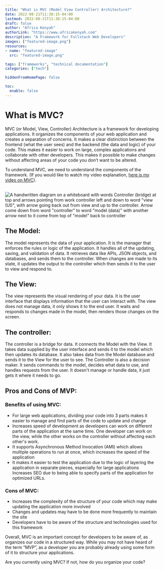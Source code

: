 ```yaml
---
title: "What is MVC (Model View Controller) Architecture?"
date: 2022-08-21T11:38:15-04:00
lastmod: 2022-08-21T11:38:15-04:00
draft: false
author: "Africa Kenyah"
authorLink: "https://www.africakenyah.com"
description: "A Framework for Fullstack Web Developers"
images: ["featured-image.png"]
resources:
- name: "featured-image"
  src: "featured-image.png"

tags: ["frameworks", "technical documentation"]
categories: ["tech"]

hiddenFromHomePage: false

toc:
  enable: false
---
```




# What is MVC?
MVC (or Model, View, Controller) Architecture is a framework for developing applications. It organizes the components of your web application and creates a separation of concerns. It makes a clear distinction between the frontend (what the user sees) and the backend (the data and logic) of your code. This makes it easier to work on large, complex applications and collaborate with other developers. This makes it possible to make changes without affecting areas of your code you don’t want to be altered.

To understand MVC, we need to understand the components of the framework.
(If you would like to watch my video explanation, [here is my video on MVC](https://youtu.be/9cdkHG_riaw)). <br><br>

![A handwritten diagram on a whiteboard with words Controller (bridge) at top and arrows pointing from work controller left and down to word "view (UI)", with arrow going back out from view and up to the controller. Arrow come down from word "controller" to word "model (data)" with another arrow next to it come from top of "model" back to controller ](https://cdn.hashnode.com/res/hashnode/image/upload/v1661107091355/HUj0tntea.png)

## The Model:
The model represents the data of your application. It is the manager that enforces the rules or logic of the application.  It handles all of the updating, saving, and validation of data. It retrieves data like APIs, JSON objects, and databases, and sends them to the controller. When changes are made to its state, it updates the output to the controller which then sends it to the user to view and respond to. 

## The View:
The view represents the visual rendering of your data. It is the user interface that displays information that the user can interact with. The view does not manage data, it only shows it to the end user. It waits and responds to changes made in the model, then renders those changes on the screen.

## The controller:
The controller is a bridge for data. It connects the Model with the View. It takes data supplied by the user interface and sends it to the model which then updates its database. It also takes data from the Model database and sends it to the View for the user to see.
The Controller is also a decision maker. It sends commands to the model, decides what data to use, and handles requests from the user. It doesn't manage or handle data, it just gets it where it needs to go.


## Pros and Cons of MVP:

### Benefits of using MVC:

* For large web applications, dividing your code into 3 parts makes it easier to manage and find parts of the code to update and change
* Increases speed of development as developers can work on different parts of the application at the same time. One developer can work on the view, while the other works on the controller without affecting each other's work.
* It supports Asynchronous Method Invocation (AMI) which allows multiple operations to run at once, which increases the speed of the application
* It makes it easier to test the application due to the logic of layering the application in separate pieces, especially for large applications
Increases SEO due to being able to specify parts of the application for optimized URLs.

### Cons of MVC:
* Increases the complexity of the structure of your code which may make updating the application more involved
* Changes and updates may have to be done more frequently to maintain the site
* Developers have to be aware of the structure and technologies used for this framework

Overall, MVC is an important concept for developers to be aware of, as organizes our code in a structured way. While you may not have heard of the term “MVP”, as a developer you are probably already using some form of it to structure your applications. 

Are you currently using MVC? If not, how do you organize your code?
